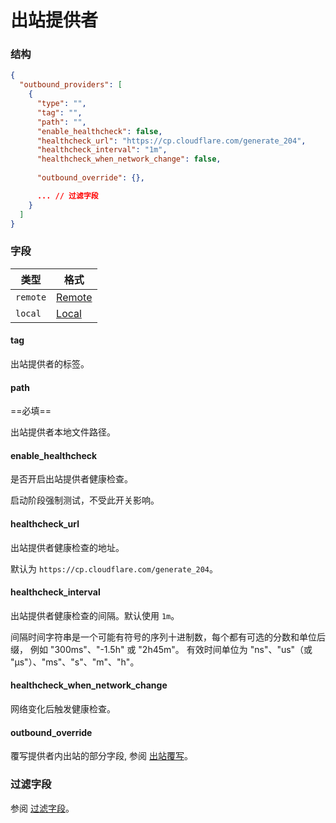 # 出站提供者

### 结构

```json
{
  "outbound_providers": [
    {
      "type": "",
      "tag": "",
      "path": "",
      "enable_healthcheck": false,
      "healthcheck_url": "https://cp.cloudflare.com/generate_204",
      "healthcheck_interval": "1m",
      "healthcheck_when_network_change": false,
      
      "outbound_override": {},

      ... // 过滤字段
    }
  ]
}
```

### 字段

| 类型       | 格式                 |
|----------|--------------------|
| `remote` | [Remote](./remote) |
| `local`  | [Local](./local)   |

#### tag

出站提供者的标签。

#### path

==必填==

出站提供者本地文件路径。

#### enable_healthcheck

是否开启出站提供者健康检查。

启动阶段强制测试，不受此开关影响。

#### healthcheck_url

出站提供者健康检查的地址。

默认为 `https://cp.cloudflare.com/generate_204`。

#### healthcheck_interval

出站提供者健康检查的间隔。默认使用 `1m`。

间隔时间字符串是一个可能有符号的序列十进制数，每个都有可选的分数和单位后缀， 例如 "300ms"、"-1.5h" 或 "2h45m"。
有效时间单位为 "ns"、"us"（或 "µs"）、"ms"、"s"、"m"、"h"。

#### healthcheck_when_network_change

网络变化后触发健康检查。

#### outbound_override

覆写提供者内出站的部分字段, 参阅 [出站覆写](/zh/configuration/provider/outbound_override/)。

### 过滤字段

参阅 [过滤字段](/zh/configuration/shared/filter/)。
